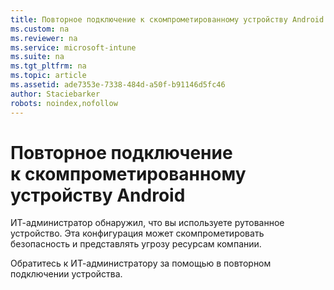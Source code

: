 ```yaml
---
title: Повторное подключение к скомпрометированному устройству Android
ms.custom: na
ms.reviewer: na
ms.service: microsoft-intune
ms.suite: na
ms.tgt_pltfrm: na
ms.topic: article
ms.assetid: ade7353e-7338-484d-a50f-b91146d5fc46
author: Staciebarker
robots: noindex,nofollow
---
```

# Повторное подключение к скомпрометированному устройству Android
ИТ-администратор обнаружил, что вы используете рутованное устройство. Эта конфигурация может скомпрометировать безопасность и представлять угрозу ресурсам компании.

Обратитесь к ИТ-администратору за помощью в повторном подключении устройства.



<!--HONumber=Apr16_HO4-->


